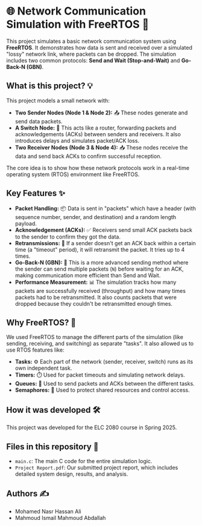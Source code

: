 # 🌐 Network Communication Simulation with FreeRTOS 🚀

This project simulates a basic network communication system using **FreeRTOS**. It demonstrates how data is sent and received over a simulated "lossy" network link, where packets can be dropped. The simulation includes two common protocols: **Send and Wait (Stop-and-Wait)** and **Go-Back-N (GBN)**.

## What is this project? 💡

This project models a small network with:
* **Two Sender Nodes (Node 1 & Node 2):** 📤 These nodes generate and send data packets.
* **A Switch Node:** 🔄 This acts like a router, forwarding packets and acknowledgements (ACKs) between senders and receivers. It also introduces delays and simulates packet/ACK loss.
* **Two Receiver Nodes (Node 3 & Node 4):** 📥 These nodes receive the data and send back ACKs to confirm successful reception.

The core idea is to show how these network protocols work in a real-time operating system (RTOS) environment like FreeRTOS.

## Key Features ✨

* **Packet Handling:** 📦 Data is sent in "packets" which have a header (with sequence number, sender, and destination) and a random length payload.
* **Acknowledgement (ACKs):** ✅ Receivers send small ACK packets back to the sender to confirm they got the data.
* **Retransmissions:** 🔄 If a sender doesn't get an ACK back within a certain time (a "timeout" period), it will retransmit the packet. It tries up to 4 times.
* **Go-Back-N (GBN):** 🚀 This is a more advanced sending method where the sender can send multiple packets (`N`) before waiting for an ACK, making communication more efficient than Send and Wait.
* **Performance Measurement:** 📊 The simulation tracks how many packets are successfully received (throughput) and how many times packets had to be retransmitted. It also counts packets that were dropped because they couldn't be retransmitted enough times.

## Why FreeRTOS? 🧠

We used FreeRTOS to manage the different parts of the simulation (like sending, receiving, and switching) as separate "tasks". It also allowed us to use RTOS features like:
* **Tasks:** ⚙️ Each part of the network (sender, receiver, switch) runs as its own independent task.
* **Timers:** ⏱️ Used for packet timeouts and simulating network delays.
* **Queues:** 📩 Used to send packets and ACKs between the different tasks.
* **Semaphores:** 🚦 Used to protect shared resources and control access.

## How it was developed 🛠️

This project was developed for the ELC 2080 course in Spring 2025.

## Files in this repository 📂

* `main.c`: The main C code for the entire simulation logic.
* `Project Report.pdf`: Our submitted project report, which includes detailed system design, results, and analysis.

## Authors ✍️

* Mohamed Nasr Hassan Ali
* Mahmoud Ismail Mahmoud Abdallah

